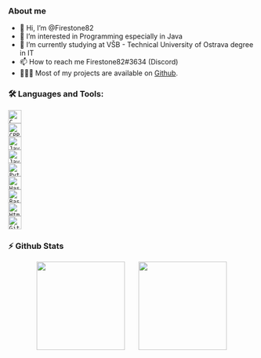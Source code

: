 ### About me
- 👋 Hi, I’m @Firestone82
- 👀 I’m interested in Programming especially in Java
- 🌱 I’m currently studying at VŠB - Technical University of Ostrava degree in IT
- 📫 How to reach me Firestone82#3634 (Discord)
- 👨🏻‍💻 Most of my projects are available on [Github](https://github.com/Firestone82).

### 🛠️ Languages and Tools:
<code><img height="27" alt="C" src="https://cdn.jsdelivr.net/gh/devicons/devicon/icons/c/c-plain.svg" /> <img height="27" alt="CPP" src="https://cdn.jsdelivr.net/gh/devicons/devicon/icons/cplusplus/cplusplus-plain.svg" /> <img height="27" alt="Java" src="https://cdn.jsdelivr.net/gh/devicons/devicon/icons/java/java-original.svg" /> <img height="27" alt="JavaScript" src="https://cdn.jsdelivr.net/gh/devicons/devicon/icons/javascript/javascript-plain.svg" /> <img height="27" alt="Python" src="https://cdn.jsdelivr.net/gh/devicons/devicon/icons/python/python-original.svg" /> <img height="27" alt="Haskell" src="https://cdn.jsdelivr.net/gh/devicons/devicon/icons/haskell/haskell-original.svg" /> <img height="27" alt="Bash" src="https://cdn.jsdelivr.net/gh/devicons/devicon/icons/bash/bash-original.svg" /> <img height="27" alt="Html" src="https://cdn.jsdelivr.net/gh/devicons/devicon/icons/html5/html5-plain-wordmark.svg" /> <img height="27" alt="Git" src="https://cdn.jsdelivr.net/gh/devicons/devicon/icons/git/git-plain.svg" />
</code>

### ⚡ Github Stats
<p align="center">
  <img height="180em" src="https://github-readme-stats.vercel.app/api?username=Firestone82&show_icons=true&hide_border=true&&count_private=true&include_all_commits=true&title_color=fff&icon_color=79ff97&text_color=9f9f9f&bg_color=151515" />
  &nbsp;
  &nbsp;
  &nbsp;
  <img height="180em" src="https://github-readme-stats.vercel.app/api/top-langs/?username=Firestone82&show_icons=true&hide_border=true&layout=compact&langs_count=8&title_color=fff&icon_color=79ff97&text_color=9f9f9f&bg_color=151515"/>
</p>
